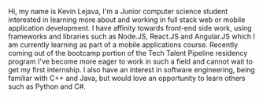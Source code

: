 Hi, my name is Kevin Lejava, I'm a Junior computer science student interested in learning more about and working in full stack web or mobile application development.
I have affinity towards front-end side work, using frameworks and libraries such as Node.JS, React.JS and Angular.JS which I am currently learning as part of a mobile applications course.
Recently coming out of the bootcamp portion of the Tech Talent Pipeline residency program I've become more eager to work in such a field and cannot wait to get my first internship.
I also have an interest in software engineering, being familiar with C++ and Java, but would love an opportunity to learn others such as Python and C#.

<!---
Kevin-Lejava/Kevin-Lejava is a ✨ special ✨ repository because its `README.md` (this file) appears on your GitHub profile.
You can click the Preview link to take a look at your changes.
--->

